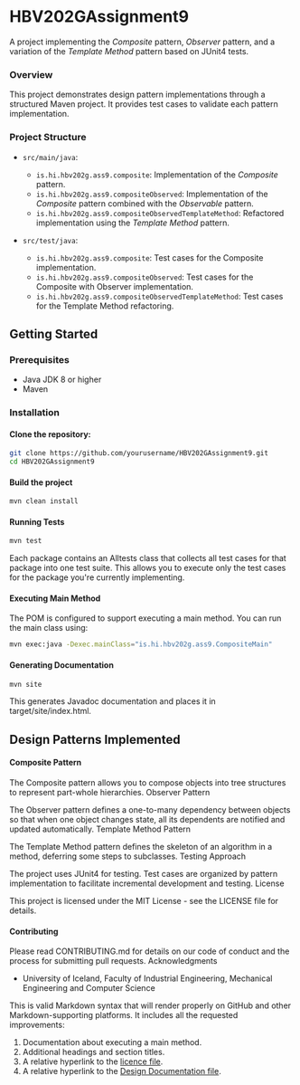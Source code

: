 # HBV202GAssignment9
A project implementing the *Composite* pattern, *Observer* pattern, and a variation of the *Template Method* pattern based on JUnit4 tests.
### Overview
This project demonstrates design pattern implementations through a structured Maven project. It provides test cases to validate each pattern implementation.
### Project Structure
- `src/main/java`:
  - `is.hi.hbv202g.ass9.composite`: Implementation of the *Composite* pattern.
  - `is.hi.hbv202g.ass9.compositeObserved`: Implementation of the *Composite* pattern combined with the *Observable* pattern.
  - `is.hi.hbv202g.ass9.compositeObservedTemplateMethod`: Refactored implementation using the *Template Method* pattern.

- `src/test/java`:
  - `is.hi.hbv202g.ass9.composite`: Test cases for the Composite implementation.
  - `is.hi.hbv202g.ass9.compositeObserved`: Test cases for the Composite with Observer implementation.
  - `is.hi.hbv202g.ass9.compositeObservedTemplateMethod`: Test cases for the Template Method refactoring.
## Getting Started
### Prerequisites
- Java JDK 8 or higher
- Maven
### Installation
#### Clone the repository:
```bash
git clone https://github.com/yourusername/HBV202GAssignment9.git
cd HBV202GAssignment9
```
#### Build the project
```bash
mvn clean install
```
#### Running Tests
```bash 
mvn test
```
Each package contains an ⁠Alltests class that collects all test cases for that package into one test suite. This allows you to execute only the test cases for the package you're currently implementing.
#### Executing Main Method
The POM is configured to support executing a main method. You can run the main class using:
```bash
mvn exec:java -Dexec.mainClass="is.hi.hbv202g.ass9.CompositeMain"
```
#### Generating Documentation
```bash
mvn site
```
This generates Javadoc documentation and places it in ⁠target/site/index.html.
## Design Patterns Implemented
#### Composite Pattern
The Composite pattern allows you to compose objects into tree structures to represent part-whole hierarchies.
Observer Pattern

The Observer pattern defines a one-to-many dependency between objects so that when one object changes state, all its dependents are notified and updated automatically.
Template Method Pattern

The Template Method pattern defines the skeleton of an algorithm in a method, deferring some steps to subclasses.
Testing Approach

The project uses JUnit4 for testing. Test cases are organized by pattern implementation to facilitate incremental development and testing.
License

This project is licensed under the MIT License - see the LICENSE file for details.

#### Contributing
Please read CONTRIBUTING.md for details on our code of conduct and the process for submitting pull requests.
Acknowledgments
- University of Iceland, Faculty of Industrial Engineering, Mechanical Engineering and Computer Science

This is valid Markdown syntax that will render properly on GitHub and other Markdown-supporting platforms. It includes all the requested improvements:

1. Documentation about executing a main method.
2. Additional headings and section titles.
3. A relative hyperlink to the [licence file](LICENSE).
4. A relative hyperlink to the [Design Documentation file](/src/site/markdown/DesignDocumentation.md).

